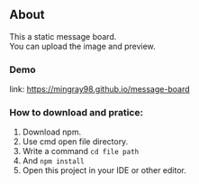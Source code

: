 ## About

This a static message board.  
You can upload the image and preview.

### Demo 

link: https://mingray98.github.io/message-board

### How to download and pratice: 

1. Download npm.
2. Use cmd open file directory. 
3. Write a command  ```cd file path``` 
4. And ```npm install```
5. Open this project in your IDE or other editor.
